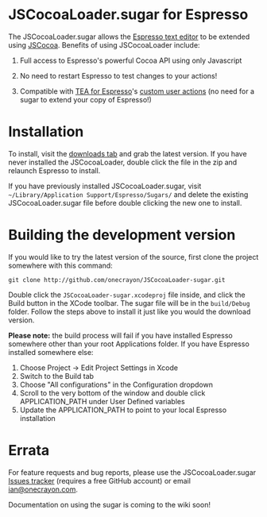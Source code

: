 JSCocoaLoader.sugar for Espresso
================================

The JSCocoaLoader.sugar allows the [Espresso text editor][esp] to be
extended using [JSCocoa][jsc]. Benefits of using JSCocoaLoader include:

1. Full access to Espresso's powerful Cocoa API using only Javascript
2. No need to restart Espresso to test changes to your actions!
3. Compatible with [TEA for Espresso][tea]'s [custom user actions][custom]
   (no need for a sugar to extend your copy of Espresso!)

   [esp]: http://macrabbit.com/espresso/
   [jsc]: http://inexdo.com/JSCocoa
   [tea]: http://github.com/onecrayon/tea-for-espresso/
   [custom]: http://wiki.github.com/onecrayon/tea-for-espresso/adding-your-own-actions

Installation
============

To install, visit the [downloads tab][dl] and grab the latest version.
If you have never installed the JSCocoaLoader, double click the file in
the zip and relaunch Espresso to install.

If you have previously installed JSCocoaLoader.sugar, visit
`~/Library/Application Support/Espresso/Sugars/` and delete the existing
JSCocoaLoader.sugar file before double clicking the new one to install.

   [dl]: http://github.com/onecrayon/JSCocoaLoader-sugar/downloads

Building the development version
================================

If you would like to try the latest version of the source, first clone
the project somewhere with this command:

    git clone http://github.com/onecrayon/JSCocoaLoader-sugar.git

Double click the `JSCocoaLoader-sugar.xcodeproj` file inside, and click
the Build button in the XCode toolbar.  The sugar file will be in the
`build/Debug` folder.  Follow the steps above to install it just like you
would the download version.

**Please note:** the build process will fail if you have installed Espresso
somewhere other than your root Applications folder.  If you have Espresso
installed somewhere else:

1. Choose Project -> Edit Project Settings in Xcode
2. Switch to the Build tab
3. Choose "All configurations" in the Configuration dropdown
4. Scroll to the very bottom of the window and double click APPLICATION\_PATH
   under User Defined variables
5. Update the APPLICATION\_PATH to point to your local Espresso installation

Errata
======

For feature requests and bug reports, please use the JSCocoaLoader.sugar
[Issues tracker][issues] (requires a free GitHub account) or email
<ian@onecrayon.com>.

Documentation on using the sugar is coming to the wiki soon!

   [issues]: http://github.com/onecrayon/JSCocoaLoader-sugar/issues